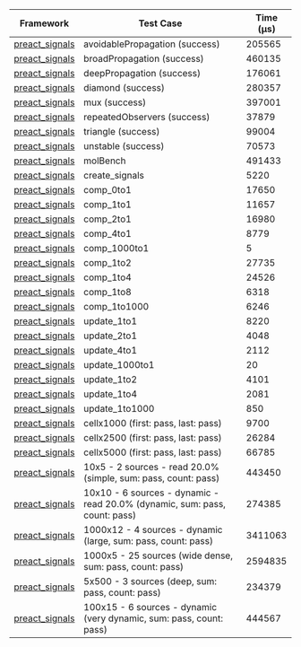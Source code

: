 | Framework | Test Case | Time (μs) |
| --- | --- | --- |
| [preact_signals](https://pub.dev/packages/preact_signals) | avoidablePropagation (success) | 205565 |
| [preact_signals](https://pub.dev/packages/preact_signals) | broadPropagation (success) | 460135 |
| [preact_signals](https://pub.dev/packages/preact_signals) | deepPropagation (success) | 176061 |
| [preact_signals](https://pub.dev/packages/preact_signals) | diamond (success) | 280357 |
| [preact_signals](https://pub.dev/packages/preact_signals) | mux (success) | 397001 |
| [preact_signals](https://pub.dev/packages/preact_signals) | repeatedObservers (success) | 37879 |
| [preact_signals](https://pub.dev/packages/preact_signals) | triangle (success) | 99004 |
| [preact_signals](https://pub.dev/packages/preact_signals) | unstable (success) | 70573 |
| [preact_signals](https://pub.dev/packages/preact_signals) | molBench | 491433 |
| [preact_signals](https://pub.dev/packages/preact_signals) | create_signals | 5220 |
| [preact_signals](https://pub.dev/packages/preact_signals) | comp_0to1 | 17650 |
| [preact_signals](https://pub.dev/packages/preact_signals) | comp_1to1 | 11657 |
| [preact_signals](https://pub.dev/packages/preact_signals) | comp_2to1 | 16980 |
| [preact_signals](https://pub.dev/packages/preact_signals) | comp_4to1 | 8779 |
| [preact_signals](https://pub.dev/packages/preact_signals) | comp_1000to1 | 5 |
| [preact_signals](https://pub.dev/packages/preact_signals) | comp_1to2 | 27735 |
| [preact_signals](https://pub.dev/packages/preact_signals) | comp_1to4 | 24526 |
| [preact_signals](https://pub.dev/packages/preact_signals) | comp_1to8 | 6318 |
| [preact_signals](https://pub.dev/packages/preact_signals) | comp_1to1000 | 6246 |
| [preact_signals](https://pub.dev/packages/preact_signals) | update_1to1 | 8220 |
| [preact_signals](https://pub.dev/packages/preact_signals) | update_2to1 | 4048 |
| [preact_signals](https://pub.dev/packages/preact_signals) | update_4to1 | 2112 |
| [preact_signals](https://pub.dev/packages/preact_signals) | update_1000to1 | 20 |
| [preact_signals](https://pub.dev/packages/preact_signals) | update_1to2 | 4101 |
| [preact_signals](https://pub.dev/packages/preact_signals) | update_1to4 | 2081 |
| [preact_signals](https://pub.dev/packages/preact_signals) | update_1to1000 | 850 |
| [preact_signals](https://pub.dev/packages/preact_signals) | cellx1000 (first: pass, last: pass) | 9700 |
| [preact_signals](https://pub.dev/packages/preact_signals) | cellx2500 (first: pass, last: pass) | 26284 |
| [preact_signals](https://pub.dev/packages/preact_signals) | cellx5000 (first: pass, last: pass) | 66785 |
| [preact_signals](https://pub.dev/packages/preact_signals) | 10x5 - 2 sources - read 20.0% (simple, sum: pass, count: pass) | 443450 |
| [preact_signals](https://pub.dev/packages/preact_signals) | 10x10 - 6 sources - dynamic - read 20.0% (dynamic, sum: pass, count: pass) | 274385 |
| [preact_signals](https://pub.dev/packages/preact_signals) | 1000x12 - 4 sources - dynamic (large, sum: pass, count: pass) | 3411063 |
| [preact_signals](https://pub.dev/packages/preact_signals) | 1000x5 - 25 sources (wide dense, sum: pass, count: pass) | 2594835 |
| [preact_signals](https://pub.dev/packages/preact_signals) | 5x500 - 3 sources (deep, sum: pass, count: pass) | 234379 |
| [preact_signals](https://pub.dev/packages/preact_signals) | 100x15 - 6 sources - dynamic (very dynamic, sum: pass, count: pass) | 444567 |
